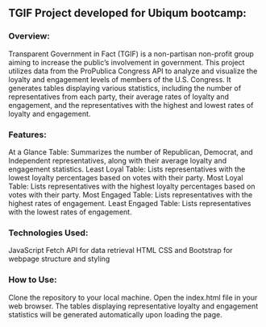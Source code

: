 ﻿## TGIF Project developed for Ubiqum bootcamp:

### Overview:
Transparent Government in Fact (TGIF) is a non-partisan non-profit group aiming to increase the public’s involvement in government. This project utilizes data from the ProPublica Congress API to analyze and visualize the loyalty and engagement levels of members of the U.S. Congress. It generates tables displaying various statistics, including the number of representatives from each party, their average rates of loyalty and engagement, and the representatives with the highest and lowest rates of loyalty and engagement.

### Features:
At a Glance Table: Summarizes the number of Republican, Democrat, and Independent representatives, along with their average loyalty and engagement statistics.
Least Loyal Table: Lists representatives with the lowest loyalty percentages based on votes with their party.
Most Loyal Table: Lists representatives with the highest loyalty percentages based on votes with their party.
Most Engaged Table: Lists representatives with the highest rates of engagement.
Least Engaged Table: Lists representatives with the lowest rates of engagement.

### Technologies Used:
JavaScript
Fetch API for data retrieval
HTML CSS and Bootstrap for webpage structure and styling

### How to Use:
Clone the repository to your local machine.
Open the index.html file in your web browser.
The tables displaying representative loyalty and engagement statistics will be generated automatically upon loading the page.
